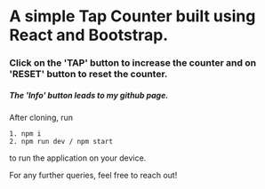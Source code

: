 # A simple Tap Counter built using React and Bootstrap.

### Click on the 'TAP' button to increase the counter and on 'RESET' button to reset the counter.

##### The 'Info' button leads to my github page.

After cloning, run

```
1. npm i
2. npm run dev / npm start
```

to run the application on your device.

For any further queries, feel free to reach out!
